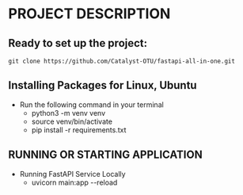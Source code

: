 # PROJECT DESCRIPTION

## Ready to set up the project:
    git clone https://github.com/Catalyst-OTU/fastapi-all-in-one.git


## Installing Packages for Linux, Ubuntu
- Run the following command in your terminal
    - python3 -m venv venv
    - source venv/bin/activate
    - pip install -r requirements.txt





## RUNNING OR STARTING APPLICATION
- Running FastAPI Service Locally
    - uvicorn main:app --reload